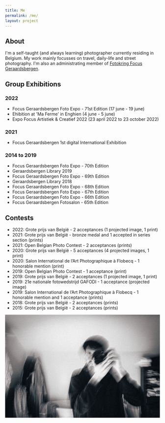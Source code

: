 ```yaml
---
title: Me
permalink: /me/
layout: project
---
```


## About
I'm a self-taught (and always learning) photographer currently residing in Belgium. My work mainly focusses on travel, daily-life and street photography. I'm also an administrating member of [Fotokring Focus Geraardsbergen](https://www.focusgeraardsbergen.be).

## Group Exhibitions

### 2022
* Focus Geraardsbergen Foto Expo - 71st Edition (17 june - 19 june)
* Ehibition at 'Ma Ferme' in Enghien (4 june - 5 june)
* Expo Focus Artistiek & Creatief 2022 (23 april 2022 to 23 october 2022)

### 2021
* Focus Geraardsbergen 1st digital International Exhibition

### 2014 to 2019
* Focus Geraardsbergen Foto Expo - 70th Edition
* Geraardsbergen Library 2019
* Focus Geraardsbergen Foto Expo - 69th Edition
* Geraardsbergen Library 2018
* Focus Geraardsbergen Foto Expo - 68th Edition
* Focus Geraardsbergen Foto Expo - 67th Edition
* Focus Geraardsbergen Foto Expo - 66th Edition
* Focus Geraardsbergen Fotosalon - 65th Edition

## Contests
* 2022: Grote prijs van België - 2 acceptances (1 projected image, 1 print)
* 2021: Grote prijs van België - bronze medal and 1 accepted in series section (prints)
* 2021: Open Belgian Photo Contest - 2 acceptances (prints)
* 2020: Grote prijs van België - 5 acceptances (4 projected images, 1 print)
* 2020: Salon International de l’Art Photographique à Flobecq - 1 honorable mention (print)
* 2019: Open Belgian Photo Contest - 1 acceptance (print)
* 2019: Grote prijs van België - 2 acceptances (1 projected image, 1 print)
* 2019: 21e nationale fotowedstrijd GAFODI - 1 acceptance (projected image)
* 2019: Salon International de l’Art Photographique à Flobecq - 1 honorable mention and 1 acceptance (prints)
* 2018: Grote prijs van België - 2 acceptances (prints)
* 2015: Grote prijs van België - 2 acceptances (prints)

![This is me](/assets/images/me.jpg)
